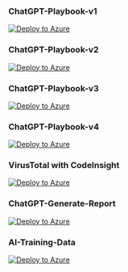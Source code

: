 ### ChatGPT-Playbook-v1  
[![Deploy to Azure](https://aka.ms/deploytoazurebutton)](https://portal.azure.com/#create/Microsoft.Template/uri/https%3A%2F%2Fraw.githubusercontent.com%2FPavel-Hrabec%2FAI-for-CyberSecurity%2Fmain%2FPlaybooks%2FChatGPT-Playbook-v1.json)

### ChatGPT-Playbook-v2  
[![Deploy to Azure](https://aka.ms/deploytoazurebutton)](https://portal.azure.com/#create/Microsoft.Template/uri/https%3A%2F%2Fraw.githubusercontent.com%2FPavel-Hrabec%2FAI-for-CyberSecurity%2Fmain%2FPlaybooks%2FChatGPT-Playbook-v2.json)

### ChatGPT-Playbook-v3  
[![Deploy to Azure](https://aka.ms/deploytoazurebutton)](https://portal.azure.com/#create/Microsoft.Template/uri/https%3A%2F%2Fraw.githubusercontent.com%2FPavel-Hrabec%2FAI-for-CyberSecurity%2Fmain%2FPlaybooks%2FChatGPT-Playbook-v3.json)

### ChatGPT-Playbook-v4  
[![Deploy to Azure](https://aka.ms/deploytoazurebutton)](https://portal.azure.com/#create/Microsoft.Template/uri/https%3A%2F%2Fraw.githubusercontent.com%2FPavel-Hrabec%2FAI-for-CyberSecurity%2Fmain%2FPlaybooks%2FChatGPT-Playbook-v4.json)

### VirusTotal with CodeInsight  
[![Deploy to Azure](https://aka.ms/deploytoazurebutton)](https://portal.azure.com/#create/Microsoft.Template/uri/https%3A%2F%2Fraw.githubusercontent.com%2FPavel-Hrabec%2FAI-for-CyberSecurity%2Fmain%2FPlaybooks%2FVirusTotal-CodeInsight.json)

### ChatGPT-Generate-Report  
[![Deploy to Azure](https://aka.ms/deploytoazurebutton)](https://portal.azure.com/#create/Microsoft.Template/uri/https%3A%2F%2Fraw.githubusercontent.com%2FPavel-Hrabec%2FAI-for-CyberSecurity%2Fmain%2FPlaybooks%2FChatGPT-Generate-Report.json)

### AI-Training-Data
[![Deploy to Azure](https://aka.ms/deploytoazurebutton)](https://portal.azure.com/#create/Microsoft.Template/uri/https%3A%2F%2Fraw.githubusercontent.com%2FPavel-Hrabec%2FAI-for-CyberSecurity%2Fmain%2FPlaybooks%2FAI-Training-Data.json) 
